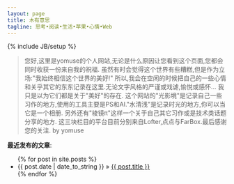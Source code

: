 ```yaml
---
layout: page
title: 木有意思
tagline: 思考•阅读•生活•苹果•心情•Web
---
```

{% include JB/setup %}

> 您好,这里是yomuse的个人网站,无论是什么原因让您看到这个页面,您都会同时收获一份来自我的祝福.
> 虽然有时会觉得这个世界有些糟糕,但是作为立场:"我始终相信这个世界的美好!"
> 所以,我会在空闲的时候把自己的一些心情和关乎其它的东东记录在这里.无论文字风格的严谨或戏谑,愉悦或感怀...
> 我只是以为它们都是关于"美好"的存在.
> 这个网站的"光影境"是记录自己一些习作的地方,使用的工具主要是PS和AI."水清浅"是记录时光的地方,你可以当它是一个相册.
> 另外还有"棱镜π"这样一个关于自己其它习作或是技术类话题分享的地方.
> 这三块栏目的平台目前分别来自Lofter,点点与FarBox.最后感谢您的关注. by yomuse

**最近发布的文章**:

<ul class="posts">
  {% for post in site.posts %}
    <li><span>{{ post.date | date_to_string }}</span> &raquo; <a href="{{ BASE_PATH }}{{ post.url }}">{{ post.title }}</a></li>
  {% endfor %}
</ul>



